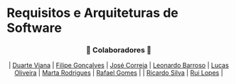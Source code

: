 # Requisitos e Arquiteturas de Software

<h3 align="center">🚀 Colaboradores 🚀</h3>

<div align="center">

| [Duarte Viana](https://github.com/dvianaa) | [Filipe Gonçalves](https://github.com/Fikiling) | [José Correia](https://github.com/Ze-Limao) | [Leonardo Barroso](https://github.com/Leonardo-flb) | [Lucas Oliveira](https://github.com/LucasOli20) | [Marta Rodrigues](https://github.com/MartaRodrigues03) | [Rafael Gomes](https://github.com/RafaGomes1) |   | [Ricardo Silva](https://github.com/RSs22) | [Rui Lopes](https://github.com/ruilopesm) |

</div>
